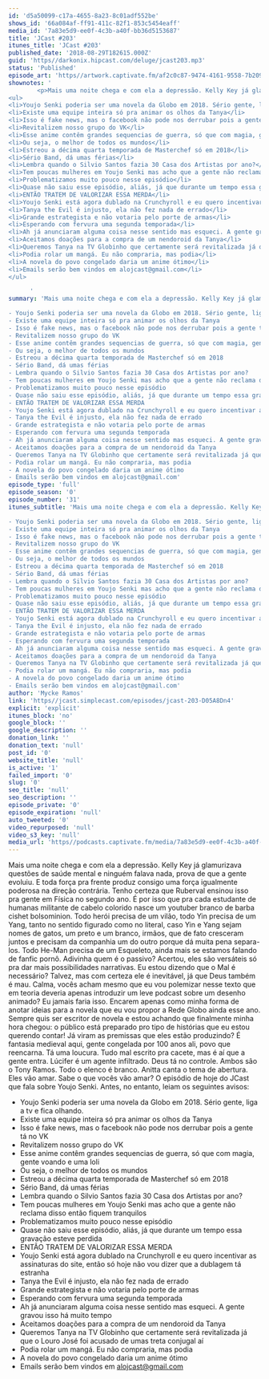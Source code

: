 ```yaml
---
id: 'd5a50099-c17a-4655-8a23-8c01adf552be'
shows_id: '66a084af-ff91-411c-82f1-853c5454eaff'
media_id: '7a83e5d9-ee0f-4c3b-a40f-bb36d5153687'
title: 'JCast #203'
itunes_title: 'JCast #203'
published_date: '2018-08-29T182615.000Z'
guid: 'https//darkonix.hipcast.com/deluge/jcast203.mp3'
status: 'Published'
episode_art: 'https//artwork.captivate.fm/af2c0c87-9474-4161-9558-7b209686fbf1/1001-itunes-1582314570.jpg'
shownotes: '
        <p>Mais uma noite chega e com ela a depressão. Kelly Key já glamurizava questões de saúde mental e ninguém falava nada, prova de que a gente evoluiu. E toda força pra frente produz consigo uma força igualmente poderosa na direção contrária. Tenho certeza que Ruberval ensinou isso pra gente em Física no segundo ano. É por isso que pra cada estudante de humanas militante de cabelo colorido nasce um youtuber branco de barba cishet bolsominion. Todo herói precisa de um vilão, todo Yin precisa de um Yang, tanto no sentido figurado como no literal, caso Yin e Yang sejam nomes de gatos, um preto e um branco, irmãos, que de fato cresceram juntos e precisam da companhia um do outro porque dá muita pena separa-los. Todo He-Man precisa de um Esqueleto, ainda mais se estamos falando de fanfic pornô. Adivinha quem é o passivo? Acertou, eles são versáteis só pra dar mais possibilidades narrativas. Eu estou dizendo que o Mal é necessário? Talvez, mas com certeza ele é inevitável, já que Deus também é mau. Calma, vocês acham mesmo que eu vou polemizar nesse texto que em teoria deveria apenas introduzir um leve podcast sobre um desenho animado? Eu jamais faria isso. Encarem apenas como minha forma de anotar ideias para a novela que eu vou propor a Rede Globo ainda esse ano. Sempre quis ser escritor de novela e estou achando que finalmente minha hora chegou o público está preparado pro tipo de histórias que eu estou querendo contar! Já viram as premissas que eles estão produzindo? É fantasia medieval aqui, gente congelada por 100 anos ali, povo que reencarna. Tá uma loucura. Tudo mal escrito pra cacete, mas é aí que a gente entra. Lúcifer é um agente infiltrado. Deus tá no controle. Ambos são o Tony Ramos. Todo o elenco é branco. Anitta canta o tema de abertura. Eles vão amar. Sabe o que vocês vão amar? O episódio de hoje do JCast que fala sobre Youjo Senki. Antes, no entanto, leiam os seguintes avisos</p>
<ul>
<li>Youjo Senki poderia ser uma novela da Globo em 2018. Sério gente, liga a tv e fica olhando.</li>
<li>Existe uma equipe inteira só pra animar os olhos da Tanya</li>
<li>Isso é fake news, mas o facebook não pode nos derrubar pois a gente tá no VK</li>
<li>Revitalizem nosso grupo do VK</li>
<li>Esse anime contêm grandes sequencias de guerra, só que com magia, gente voando e uma loli</li>
<li>Ou seja, o melhor de todos os mundos</li>
<li>Estreou a décima quarta temporada de Masterchef só em 2018</li>
<li>Sério Band, dá umas férias</li>
<li>Lembra quando o Silvio Santos fazia 30 Casa dos Artistas por ano?</li>
<li>Tem poucas mulheres em Youjo Senki mas acho que a gente não reclama disso então fiquem tranquilos</li>
<li>Problematizamos muito pouco nesse episódio</li>
<li>Quase não saiu esse episódio, aliás, já que durante um tempo essa gravação esteve perdida</li>
<li>ENTÃO TRATEM DE VALORIZAR ESSA MERDA</li>
<li>Youjo Senki está agora dublado na Crunchyroll e eu quero incentivar as assinaturas do site, então só hoje não vou dizer que a dublagem tá estranha</li>
<li>Tanya the Evil é injusto, ela não fez nada de errado</li>
<li>Grande estrategista e não votaria pelo porte de armas</li>
<li>Esperando com fervura uma segunda temporada</li>
<li>Ah já anunciaram alguma coisa nesse sentido mas esqueci. A gente gravou isso há muito tempo</li>
<li>Aceitamos doações para a compra de um nendoroid da Tanya</li>
<li>Queremos Tanya na TV Globinho que certamente será revitalizada já que o Louro José foi acusado de umas treta conjugal aí</li>
<li>Podia rolar um mangá. Eu não compraria, mas podia</li>
<li>A novela do povo congelado daria um anime ótimo</li>
<li>Emails serão bem vindos em alojcast@gmail.com</li>
</ul>

      '
summary: 'Mais uma noite chega e com ela a depressão. Kelly Key já glamurizava questões de saúde mental e ninguém falava nada, prova de que a gente evoluiu. E toda força pra frente produz consigo uma força igualmente poderosa na direção contrária. Tenho certeza que Ruberval ensinou isso pra gente em Física no segundo ano. É por isso que pra cada estudante de humanas militante de cabelo colorido nasce um youtuber branco de barba cishet bolsominion. Todo herói precisa de um vilão, todo Yin precisa de um Yang, tanto no sentido figurado como no literal, caso Yin e Yang sejam nomes de gatos, um preto e um branco, irmãos, que de fato cresceram juntos e precisam da companhia um do outro porque dá muita pena separa-los. Todo He-Man precisa de um Esqueleto, ainda mais se estamos falando de fanfic pornô. Adivinha quem é o passivo? Acertou, eles são versáteis só pra dar mais possibilidades narrativas. Eu estou dizendo que o Mal é necessário? Talvez, mas com certeza ele é inevitável, já que Deus também é mau. Calma, vocês acham mesmo que eu vou polemizar nesse texto que em teoria deveria apenas introduzir um leve podcast sobre um desenho animado? Eu jamais faria isso. Encarem apenas como minha forma de anotar ideias para a novela que eu vou propor a Rede Globo ainda esse ano. Sempre quis ser escritor de novela e estou achando que finalmente minha hora chegou o público está preparado pro tipo de histórias que eu estou querendo contar! Já viram as premissas que eles estão produzindo? É fantasia medieval aqui, gente congelada por 100 anos ali, povo que reencarna. Tá uma loucura. Tudo mal escrito pra cacete, mas é aí que a gente entra. Lúcifer é um agente infiltrado. Deus tá no controle. Ambos são o Tony Ramos. Todo o elenco é branco. Anitta canta o tema de abertura. Eles vão amar. Sabe o que vocês vão amar? O episódio de hoje do JCast que fala sobre Youjo Senki. Antes, no entanto, leiam os seguintes avisos

- Youjo Senki poderia ser uma novela da Globo em 2018. Sério gente, liga a tv e fica olhando.
- Existe uma equipe inteira só pra animar os olhos da Tanya
- Isso é fake news, mas o facebook não pode nos derrubar pois a gente tá no VK
- Revitalizem nosso grupo do VK
- Esse anime contêm grandes sequencias de guerra, só que com magia, gente voando e uma loli
- Ou seja, o melhor de todos os mundos 
- Estreou a décima quarta temporada de Masterchef só em 2018
- Sério Band, dá umas férias
- Lembra quando o Silvio Santos fazia 30 Casa dos Artistas por ano?
- Tem poucas mulheres em Youjo Senki mas acho que a gente não reclama disso então fiquem tranquilos
- Problematizamos muito pouco nesse episódio
- Quase não saiu esse episódio, aliás, já que durante um tempo essa gravação esteve perdida
- ENTÃO TRATEM DE VALORIZAR ESSA MERDA
- Youjo Senki está agora dublado na Crunchyroll e eu quero incentivar as assinaturas do site, então só hoje não vou dizer que a dublagem tá estranha
- Tanya the Evil é injusto, ela não fez nada de errado
- Grande estrategista e não votaria pelo porte de armas
- Esperando com fervura uma segunda temporada
- Ah já anunciaram alguma coisa nesse sentido mas esqueci. A gente gravou isso há muito tempo
- Aceitamos doações para a compra de um nendoroid da Tanya 
- Queremos Tanya na TV Globinho que certamente será revitalizada já que o Louro José foi acusado de umas treta conjugal aí
- Podia rolar um mangá. Eu não compraria, mas podia
- A novela do povo congelado daria um anime ótimo
- Emails serão bem vindos em alojcast@gmail.com'
episode_type: 'full'
episode_season: '0'
episode_number: '31'
itunes_subtitle: 'Mais uma noite chega e com ela a depressão. Kelly Key já glamurizava questões de saúde mental e ninguém falava nada, prova de que a gente evoluiu. E toda força pra frente produz consigo uma força igualmente poderosa na direção contrária. Tenho certeza que Ruberval ensinou isso pra gente em Física no segundo ano. É por isso que pra cada estudante de humanas militante de cabelo colorido nasce um youtuber branco de barba cishet bolsominion. Todo herói precisa de um vilão, todo Yin precisa de um Yang, tanto no sentido figurado como no literal, caso Yin e Yang sejam nomes de gatos, um preto e um branco, irmãos, que de fato cresceram juntos e precisam da companhia um do outro porque dá muita pena separa-los. Todo He-Man precisa de um Esqueleto, ainda mais se estamos falando de fanfic pornô. Adivinha quem é o passivo? Acertou, eles são versáteis só pra dar mais possibilidades narrativas. Eu estou dizendo que o Mal é necessário? Talvez, mas com certeza ele é inevitável, já que Deus também é mau. Calma, vocês acham mesmo que eu vou polemizar nesse texto que em teoria deveria apenas introduzir um leve podcast sobre um desenho animado? Eu jamais faria isso. Encarem apenas como minha forma de anotar ideias para a novela que eu vou propor a Rede Globo ainda esse ano. Sempre quis ser escritor de novela e estou achando que finalmente minha hora chegou o público está preparado pro tipo de histórias que eu estou querendo contar! Já viram as premissas que eles estão produzindo? É fantasia medieval aqui, gente congelada por 100 anos ali, povo que reencarna. Tá uma loucura. Tudo mal escrito pra cacete, mas é aí que a gente entra. Lúcifer é um agente infiltrado. Deus tá no controle. Ambos são o Tony Ramos. Todo o elenco é branco. Anitta canta o tema de abertura. Eles vão amar. Sabe o que vocês vão amar? O episódio de hoje do JCast que fala sobre Youjo Senki. Antes, no entanto, leiam os seguintes avisos

- Youjo Senki poderia ser uma novela da Globo em 2018. Sério gente, liga a tv e fica olhando.
- Existe uma equipe inteira só pra animar os olhos da Tanya
- Isso é fake news, mas o facebook não pode nos derrubar pois a gente tá no VK
- Revitalizem nosso grupo do VK
- Esse anime contêm grandes sequencias de guerra, só que com magia, gente voando e uma loli
- Ou seja, o melhor de todos os mundos 
- Estreou a décima quarta temporada de Masterchef só em 2018
- Sério Band, dá umas férias
- Lembra quando o Silvio Santos fazia 30 Casa dos Artistas por ano?
- Tem poucas mulheres em Youjo Senki mas acho que a gente não reclama disso então fiquem tranquilos
- Problematizamos muito pouco nesse episódio
- Quase não saiu esse episódio, aliás, já que durante um tempo essa gravação esteve perdida
- ENTÃO TRATEM DE VALORIZAR ESSA MERDA
- Youjo Senki está agora dublado na Crunchyroll e eu quero incentivar as assinaturas do site, então só hoje não vou dizer que a dublagem tá estranha
- Tanya the Evil é injusto, ela não fez nada de errado
- Grande estrategista e não votaria pelo porte de armas
- Esperando com fervura uma segunda temporada
- Ah já anunciaram alguma coisa nesse sentido mas esqueci. A gente gravou isso há muito tempo
- Aceitamos doações para a compra de um nendoroid da Tanya 
- Queremos Tanya na TV Globinho que certamente será revitalizada já que o Louro José foi acusado de umas treta conjugal aí
- Podia rolar um mangá. Eu não compraria, mas podia
- A novela do povo congelado daria um anime ótimo
- Emails serão bem vindos em alojcast@gmail.com'
author: 'Mycke Ramos'
link: 'https//jcast.simplecast.com/episodes/jcast-203-D05A8Dn4'
explicit: 'explicit'
itunes_block: 'no'
google_block: ''
google_description: ''
donation_link: ''
donation_text: 'null'
post_id: '0'
website_title: 'null'
is_active: '1'
failed_import: '0'
slug: '0'
seo_title: 'null'
seo_description: ''
episode_private: '0'
episode_expiration: 'null'
auto_tweeted: '0'
video_repurposed: 'null'
video_s3_key: 'null'
media_url: 'https//podcasts.captivate.fm/media/7a83e5d9-ee0f-4c3b-a40f-bb36d5153687/jcast203_tc.mp3'
---
```

Mais uma noite chega e com ela a depressão. Kelly Key já glamurizava questões de saúde mental e ninguém falava nada, prova de que a gente evoluiu. E toda força pra frente produz consigo uma força igualmente poderosa na direção contrária. Tenho certeza que Ruberval ensinou isso pra gente em Física no segundo ano. É por isso que pra cada estudante de humanas militante de cabelo colorido nasce um youtuber branco de barba cishet bolsominion. Todo herói precisa de um vilão, todo Yin precisa de um Yang, tanto no sentido figurado como no literal, caso Yin e Yang sejam nomes de gatos, um preto e um branco, irmãos, que de fato cresceram juntos e precisam da companhia um do outro porque dá muita pena separa-los. Todo He-Man precisa de um Esqueleto, ainda mais se estamos falando de fanfic pornô. Adivinha quem é o passivo? Acertou, eles são versáteis só pra dar mais possibilidades narrativas. Eu estou dizendo que o Mal é necessário? Talvez, mas com certeza ele é inevitável, já que Deus também é mau. Calma, vocês acham mesmo que eu vou polemizar nesse texto que em teoria deveria apenas introduzir um leve podcast sobre um desenho animado? Eu jamais faria isso. Encarem apenas como minha forma de anotar ideias para a novela que eu vou propor a Rede Globo ainda esse ano. Sempre quis ser escritor de novela e estou achando que finalmente minha hora chegou: o público está preparado pro tipo de histórias que eu estou querendo contar! Já viram as premissas que eles estão produzindo? É fantasia medieval aqui, gente congelada por 100 anos ali, povo que reencarna. Tá uma loucura. Tudo mal escrito pra cacete, mas é aí que a gente entra. Lúcifer é um agente infiltrado. Deus tá no controle. Ambos são o Tony Ramos. Todo o elenco é branco. Anitta canta o tema de abertura. Eles vão amar. Sabe o que vocês vão amar? O episódio de hoje do JCast que fala sobre Youjo Senki. Antes, no entanto, leiam os seguintes avisos:

*   Youjo Senki poderia ser uma novela da Globo em 2018. Sério gente, liga a tv e fica olhando.
*   Existe uma equipe inteira só pra animar os olhos da Tanya
*   Isso é fake news, mas o facebook não pode nos derrubar pois a gente tá no VK
*   Revitalizem nosso grupo do VK
*   Esse anime contêm grandes sequencias de guerra, só que com magia, gente voando e uma loli
*   Ou seja, o melhor de todos os mundos
*   Estreou a décima quarta temporada de Masterchef só em 2018
*   Sério Band, dá umas férias
*   Lembra quando o Silvio Santos fazia 30 Casa dos Artistas por ano?
*   Tem poucas mulheres em Youjo Senki mas acho que a gente não reclama disso então fiquem tranquilos
*   Problematizamos muito pouco nesse episódio
*   Quase não saiu esse episódio, aliás, já que durante um tempo essa gravação esteve perdida
*   ENTÃO TRATEM DE VALORIZAR ESSA MERDA
*   Youjo Senki está agora dublado na Crunchyroll e eu quero incentivar as assinaturas do site, então só hoje não vou dizer que a dublagem tá estranha
*   Tanya the Evil é injusto, ela não fez nada de errado
*   Grande estrategista e não votaria pelo porte de armas
*   Esperando com fervura uma segunda temporada
*   Ah já anunciaram alguma coisa nesse sentido mas esqueci. A gente gravou isso há muito tempo
*   Aceitamos doações para a compra de um nendoroid da Tanya
*   Queremos Tanya na TV Globinho que certamente será revitalizada já que o Louro José foi acusado de umas treta conjugal aí
*   Podia rolar um mangá. Eu não compraria, mas podia
*   A novela do povo congelado daria um anime ótimo
*   Emails serão bem vindos em alojcast@gmail.com